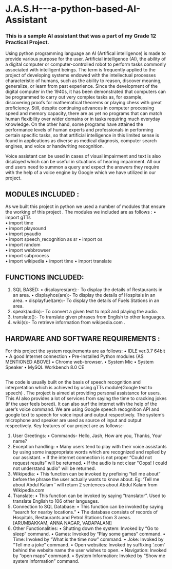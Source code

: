 # J.A.S.H---a-python-based-AI-Assistant
### This is a sample AI assistant that was a part of my Grade 12 Practical Project. 

Using python programming language an AI (Artifical intelligence) is made to provide various purpose for the user. 
Artificial intelligence (AI), the ability of a digital computer or computer-controlled robot to perform tasks commonly associated with intelligent beings. The term is frequently applied to the project of developing systems endowed with the intellectual processes characteristic of humans, such as the ability to reason, discover meaning, generalize, or learn from past experience. Since the development of the digital computer in the 1940s, it has been demonstrated that computers can be programmed to carry out very complex tasks as, for example, discovering proofs for mathematical theorems or playing chess with great proficiency. Still, despite continuing advances in computer processing speed and memory capacity, there are as yet no programs that can match human flexibility over wider domains or in tasks requiring much everyday knowledge. On the other hand, some programs have attained the performance levels of human experts and professionals in performing certain specific tasks, so that artificial intelligence in this limited sense is found in applications as diverse as medical diagnosis, computer search engines, and voice or handwriting recognition.

Voice assistant can be used in cases of visual impairment and text is also displayed which can be useful in situations of hearing impairment. All our end users need to summon a query and expect the answers they require with the help of a voice engine by Google which we have utilized in our project.

## MODULES INCLUDED :
As we built this project in python we used a number of modules that ensure the working of this project . The modules we included are as follows : 
•	import gTTs          
•	import time	          
•	import playsound  
•	import pyaudio     
•	import speech_recognition as sr
•	import os		   
•	import random	   
•	import webbrowser  
•	import subprocess  
•	import wikipedia
•	import time
•	import translate

## FUNCTIONS INCLUDED:
1. SQL BASED:
•	displayres(are):- To display the details of Restaurants in an area.
•	displayhos(are):- To display the details of Hospitals in an area.
•	displayfuel(are):- To display the details of Fuels Stations in an area.
2. speak(audio):- To convert a given text to mp3 and playing the audio.
3. translate():- To translate given phrases from English to other languages.
4. wiki(s):- To retrieve information from wikipedia.com .

## HARDWARE AND SOFTWARE REQUIREMENTS : 
For this project the system requirements are as follows:
•	IDLE ver.3.7 64bit
•	A good Internet connection
•	Pre-Installed Python modules (AS MENTIONED ABOVE)
•	Chrome web-browser.
•	System Mic
•	System Speaker
•	MySQL Workbench 8.0 CE

##
The code is usually built on the basis of speech recognition and interpretation which is achieved by using gTTs module(Google text to speech) . The project is aimed at providing personal assistance for users. This AI also provides a lot of services from saying the time to cracking jokes (if the user feels bored). It can also surf the internet with the help of the user’s voice command. We are using Google speech recognition API and google text to speech for voice input and output respectively. The system’s microphone and speaker are used as source of input and output respectively. Key features of our project are as follows:-
1. User Greetings: 
•	Commands- Hello, Jash, How are you, Thanks, Your name?
2. Exception handling:
•	Many users tend to play with their voice assistants by using some inappropriate words which are recognized and replied by our assistant.
•	If the internet connection is not proper “Could not request results” will be returned.
•	If the audio is not clear "Oops! I could not understand audio" will be returned.
3. Wikipedia:
•	This function can be invoked by prefixing “tell me about” before the phrase the user actually wants to know about.
Eg: ‘Tell me about Abdul Kalam ’ will return 2 sentences about Abdul Kalam from Wikipedia.com
4. Translate:
•	This function can be invoked by saying “translator”.
Used to translate English to 106 other languages.
5. Connection to SQL Database: 
•	This function can be invoked by saying “search for nearby locations.”
•	The database consists of records of Hospitals, Restaurants and Petrol Stations from 3 areas. [ARUMBAKKAM, ANNA NAGAR, VADAPALANI]
6. Other Functionalities:
•	Shutting down the system: Invoked by “Go to sleep” command.
•	Games: Invoked by “Play some games” command.
•	Time: Invoked by “What is the time now” command.
•	Joke: Invoked by “Tell me a joke” command.
•	Open websites: Invoked by suffixing ‘.com’ behind the website name the user wishes to open.
•	Navigation: Invoked by “open maps” command.
•	System Information: Invoked by “Show me system information” command.


